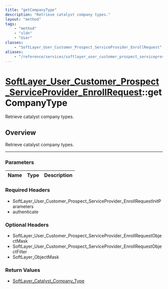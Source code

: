 ```yaml
---
title: "getCompanyType"
description: "Retrieve catalyst company types."
layout: "method"
tags:
    - "method"
    - "sldn"
    - "User"
classes:
    - "SoftLayer_User_Customer_Prospect_ServiceProvider_EnrollRequest"
aliases:
    - "/reference/services/softlayer_user_customer_prospect_serviceprovider_enrollrequest/getCompanyType"
---
```

# [SoftLayer_User_Customer_Prospect_ServiceProvider_EnrollRequest](/reference/services/SoftLayer_User_Customer_Prospect_ServiceProvider_EnrollRequest)::getCompanyType


Retrieve catalyst company types.


## Overview 
Retrieve catalyst company types.

-----

### Parameters 
|Name | Type | Description |
| --- | --- | --- |


### Required Headers
* SoftLayer_User_Customer_Prospect_ServiceProvider_EnrollRequestInitParameters
* authenticate


### Optional Headers
* SoftLayer_User_Customer_Prospect_ServiceProvider_EnrollRequestObjectMask
* SoftLayer_User_Customer_Prospect_ServiceProvider_EnrollRequestObjectFilter
* SoftLayer_ObjectMask

### Return Values
* <a href='/reference/datatypes/SoftLayer_Catalyst_Company_Type'>SoftLayer_Catalyst_Company_Type </a>




